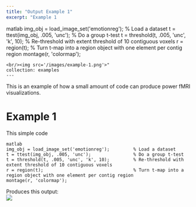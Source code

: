 ```yaml
---
title: "Output Example 1"
excerpt: "Example 1
```
matlab
img_obj = load_image_set('emotionreg');         % Load a dataset
t = ttest(img_obj, .005, 'unc');                % Do a group t-test
t = threshold(t, .005, 'unc', 'k', 10);         % Re-threshold with extent threshold of 10 contiguous voxels
r = region(t);                                  % Turn t-map into a region object with one element per contig region
montage(r, 'colormap');
```
<br/><img src='/images/example-1.png'>"
collection: examples
---
```


This is an example of how a small amount of code can produce power fMRI visualizations. 

Example 1
======
This simple code
```
matlab
img_obj = load_image_set('emotionreg');         % Load a dataset
t = ttest(img_obj, .005, 'unc');                % Do a group t-test
t = threshold(t, .005, 'unc', 'k', 10);         % Re-threshold with extent threshold of 10 contiguous voxels
r = region(t);                                  % Turn t-map into a region object with one element per contig region
montage(r, 'colormap');
```
Produces this output:
<br/><img src='/images/example-1.png'>
